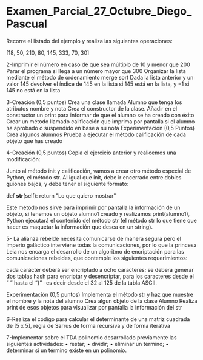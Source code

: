 # Examen_Parcial_27_Octubre_Diego_Pascual

Recorre el listado del ejemplo y realiza las siguientes operaciones:

[18, 50, 210, 80, 145, 333, 70, 30]

2-Imprimir el número en caso de que sea múltiplo de 10 y menor que 200
Parar el programa si llega a un número mayor que 300
Organizar la lista mediante el método de ordenamiento merge sort
Dada la lista anterior y un valor 145 devolver el índice de 145 en la lista si 145 está en la lista, y −1 si 145 no está en la lista

3-Creación (0,5 puntos)
Crea una clase llamada Alumno que tenga los atributos nombre y nota
Crea el constructor de la clase. Añadir en el constructor un print para informar de que el alumno se ha creado con éxito
Crear un método llamado calificación que imprima por pantalla si el alumno ha aprobado o suspendido en base a su nota
Experimentación (0,5 Puntos)
Crea algunos alumnos
Prueba a ejecutar el método calificación de cada objeto que has creado

4-Creación (0,5 puntos)
Copia el ejercicio anterior y realicemos una modificación:

Junto al método init y calificación, vamos a crear otro método especial de Python, el método str. Al igual que init, debe ir encerrado entre dobles guiones bajos, y debe tener el siguiente formato:

 

def __str__(self): return "Lo que quiero mostrar"

 

Este método nos sirve para imprimir por pantalla la información de un objeto, si tenemos un objeto alumno1 creado y realizamos print(alumno1), Python ejecutará el contenido del método str (el método str lo que tiene que hacer es maquetar la información que desea en un string).

5- La alianza rebelde necesita comunicarse de manera segura pero el imperio galáctico interviene todas la comunicaciones, por lo que la princesa Leia nos encarga el desarrollo de un algoritmo de encriptación para las comunicaciones rebeldes, que contemple los siguientes requerimientos:

 cada carácter deberá ser encriptado a ocho caracteres;
 se deberá generar dos tablas hash para encriptar y desencriptar, para los caracteres desde el “ ” hasta el “}” –es decir desde el 32 al 125 de la tabla ASCII.

Experimentación (0,5 puntos)
Implementa el método str y haz que muestre el nombre y la nota del alumno
Crea algun objeto de la clase Alumno
Realiza print de esos objetos para visualizar por pantalla la información del str

6-Realiza el  código para calcular el determinante de una matriz cuadrada de [5 x 5], regla de Sarrus de forma recursiva y de forma iterativa

7-Implementar sobre el TDA polinomio desarrollado previamente las siguientes actividades:
•  restar;
•  dividir;
•  eliminar un término;
•  determinar si un término existe en un polinomio.
